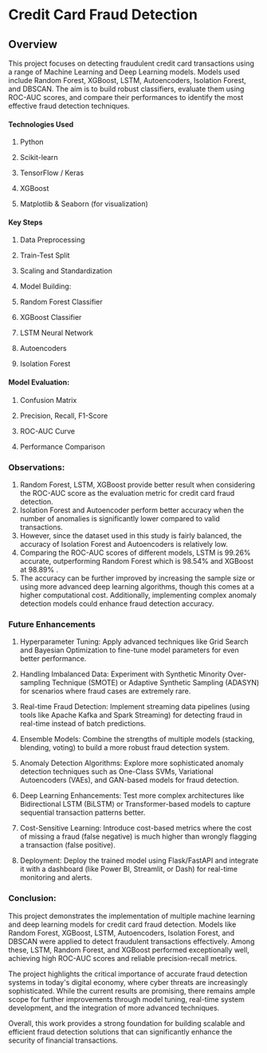 # Credit Card Fraud Detection
## Overview
This project focuses on detecting fraudulent credit card transactions using a range of Machine Learning and Deep Learning models. Models used include Random Forest, XGBoost, LSTM, Autoencoders, Isolation Forest, and DBSCAN.
The aim is to build robust classifiers, evaluate them using ROC-AUC scores, and compare their performances to identify the most effective fraud detection techniques.

#### Technologies Used
1. Python

2. Scikit-learn

3. TensorFlow / Keras

4. XGBoost

5. Matplotlib & Seaborn (for visualization)

#### Key Steps
1. Data Preprocessing

2. Train-Test Split

3. Scaling and Standardization

4. Model Building:

5. Random Forest Classifier

6. XGBoost Classifier

7. LSTM Neural Network

8. Autoencoders

9. Isolation Forest


#### Model Evaluation:

1. Confusion Matrix

2. Precision, Recall, F1-Score

3. ROC-AUC Curve

4. Performance Comparison

### Observations:
1. Random Forest, LSTM, XGBoost provide better result when considering the ROC-AUC score as the evaluation metric for credit card fraud detection.
2. Isolation Forest and Autoencoder perform better accuracy when the number of anomalies is significantly lower compared to valid transactions.
3. However, since the dataset used in this study is fairly balanced, the accuracy of Isolation Forest and Autoencoders is relatively low.
4. Comparing the ROC-AUC scores of different models, LSTM is 99.26% accurate, outperforming Random Forest which is 98.54% and XGBoost at 98.89% .
5. The accuracy can be further improved by increasing the sample size or using more advanced deep learning algorithms, though this comes at a higher computational cost. Additionally, implementing complex anomaly detection models could enhance fraud detection accuracy.

### Future Enhancements
1. Hyperparameter Tuning:
Apply advanced techniques like Grid Search and Bayesian Optimization to fine-tune model parameters for even better performance.

2. Handling Imbalanced Data:
Experiment with Synthetic Minority Over-sampling Technique (SMOTE) or Adaptive Synthetic Sampling (ADASYN) for scenarios where fraud cases are extremely rare.

3. Real-time Fraud Detection:
Implement streaming data pipelines (using tools like Apache Kafka and Spark Streaming) for detecting fraud in real-time instead of batch predictions.

4. Ensemble Models:
Combine the strengths of multiple models (stacking, blending, voting) to build a more robust fraud detection system.

5. Anomaly Detection Algorithms:
Explore more sophisticated anomaly detection techniques such as One-Class SVMs, Variational Autoencoders (VAEs), and GAN-based models for fraud detection.

6. Deep Learning Enhancements:
Test more complex architectures like Bidirectional LSTM (BiLSTM) or Transformer-based models to capture sequential transaction patterns better.

7. Cost-Sensitive Learning:
Introduce cost-based metrics where the cost of missing a fraud (false negative) is much higher than wrongly flagging a transaction (false positive).

8. Deployment:
Deploy the trained model using Flask/FastAPI and integrate it with a dashboard (like Power BI, Streamlit, or Dash) for real-time monitoring and alerts.

### Conclusion:
This project demonstrates the implementation of multiple machine learning and deep learning models for credit card fraud detection.
Models like Random Forest, XGBoost, LSTM, Autoencoders, Isolation Forest, and DBSCAN were applied to detect fraudulent transactions effectively.
Among these, LSTM, Random Forest, and XGBoost performed exceptionally well, achieving high ROC-AUC scores and reliable precision-recall metrics.

The project highlights the critical importance of accurate fraud detection systems in today's digital economy, where cyber threats are increasingly sophisticated.
While the current results are promising, there remains ample scope for further improvements through model tuning, real-time system development, and the integration of more advanced techniques.

Overall, this work provides a strong foundation for building scalable and efficient fraud detection solutions that can significantly enhance the security of financial transactions.
